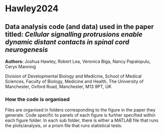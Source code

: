 # Hawley2024

## Data analysis code (and data) used in the paper titled: _Cellular signalling protrusions enable dynamic distant contacts in spinal cord neurogenesis_
**Authors:** Joshua Hawley, Robert Lea, Veronica Biga, Nancy Papalopulu, Cerys Manning

Division of Developmental Biology and Medicine, School of Medical Sciences, Faculty of Biology, Medicine and Health, The University of Manchester, Oxford Road, Manchester, M13 9PT, UK

### How the code is organised
Files are organised in folders corresponding to the figure in the paper they generate. Code specific to panels of each figure is further specified within each figure folder. In each sub folder, there is either a MATLAB file that runs the plots/analysis, or a prism file that runs statistical tests.

